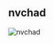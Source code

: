 ## nvchad

![nvchad](https://user-images.githubusercontent.com/101667706/214543455-916417f9-3a15-422b-b71d-b13799ade572.png)

